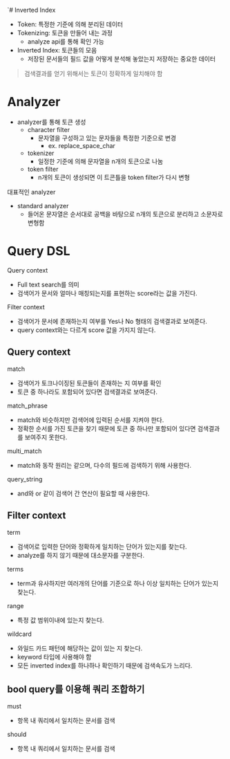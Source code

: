 `# Inverted Index
- Token: 특정한 기준에 의해 분리된 데이터
- Tokenizing: 토큰을 만들어 내는 과정
  - analyze api를 통해 확인 가능
- Inverted Index: 토큰들의 모음
  - 저장된 문서들의 필드 값을 어떻게 분석해 놓았는지 저장하는 중요한 데이터

> 검색결과를 얻기 위해서는 토큰이 정확하게 일치해야 함


# Analyzer
- analyzer를 통해 토큰 생성
  - character filter
    - 문자열을 구성하고 있는 문자들을 특정한 기준으로 변경
      - ex. replace_space_char
  - tokenizer
    - 일정한 기준에 의해 문자열을 n개의 토큰으로 나눔
  - token filter
    - n개의 토큰이 생성되면 이 트콘틀을 token filter가 다시 변형

대표적인 analyzer
- standard analyzer
  - 들어온 문자열은 순서대로 공백을 바탕으로 n개의 토큰으로 분리하고 소문자로 변형함

# Query DSL
Query context
- Full text search를 의미
- 검색어가 문서와 얼마나 매칭되는지를 표현하는 score라는 값을 가진다.

Filter context
- 검색어가 문서에 존재하는지 여부를 Yes나 No 형태의 검색결과로 보여준다.
- query context와는 다르게 score 값을 가지지 않는다.

## Query context
match
- 검색어가 토크나이징된 토큰들이 존재하는 지 여부를 확인
- 토큰 중 하나라도 포함되어 있다면 검색결과로 보여준다.

match_phrase
- match와 비슷하지만 검색어에 입력된 순서를 지켜야 한다.
- 정확한 순서를 가진 토큰을 찾기 때문에 토큰 중 하나만 포함되어 있다면 검색결과를 보여주지 못한다.

multi_match
- match와 동작 원리는 같으며, 다수의 필드에 검색하기 위해 사용한다.

query_string
- and와 or 같이 검색어 간 연산이 필요할 때 사용한다.

## Filter context
term
- 검색어로 입력한 단어와 정확하게 일치하는 단어가 있는지를 찾는다.
- analyze를 하지 않기 때문에 대소문자를 구분한다.

terms
- term과 유사하지만 여러개의 단어를 기준으로 하나 이상 일치하는 단어가 있는지 찾는다.

range
- 특정 값 범위이내에 있는지 찾는다.

wildcard
- 와일드 카드 패턴에 해당하는 값이 있는 지 찾는다.
- keyword 타입에 사용해야 함
- 모든 inverted index를 하나하나 확인하기 때문에 검색속도가 느리다.


## bool query를 이용해 쿼리 조합하기
must
- 항목 내 쿼리에서 일치하는 문서를 검색

should
- 항목 내 쿼리에서 일치하는 문서를 검색

